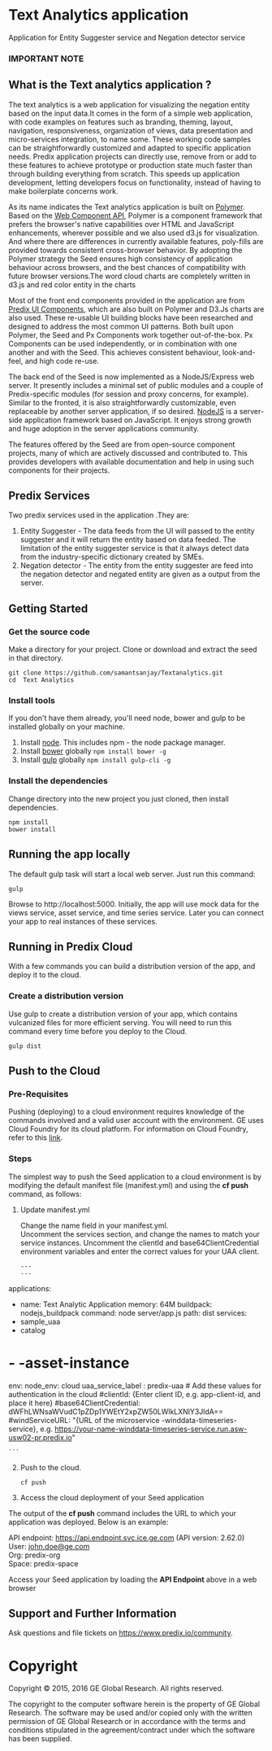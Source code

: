 # Text Analytics application
Application for Entity Suggester service and Negation detector service

### IMPORTANT NOTE

## What is the Text analytics application ?
The text analytics is a web application for visualizing the negation entity based on the input data.It comes in the form of a simple web application, with code examples on features such as branding, theming, layout, navigation, responsiveness, organization of views, data presentation and micro-services integration, to name some.  These working code samples can be straightforwardly customized and adapted to specific application needs. Predix application projects can directly use, remove from or add to these features to achieve prototype or production state much faster than through building everything from scratch.  This speeds up application development, letting developers focus on functionality, instead of having to make boilerplate concerns work.

As its name indicates the Text analytics  application  is built on [Polymer](http://www.polymer-project.org).  Based on the [Web Component API](https://developer.mozilla.org/en-US/docs/Web/Web_Components), Polymer is a component framework that prefers the browser's native capabilities over HTML and JavaScript enhancements, wherever possible and we also used d3.js for visualization.  And where there are differences in currently available features, poly-fills are provided towards consistent cross-browser behavior.  By adopting the Polymer strategy the Seed ensures high consistency of application behaviour across browsers, and the best chances of compatibility with future browser versions.The word cloud charts are completely written in d3.js and red color entity in the charts 

Most of the front end components provided in the application  are from [Predix UI Components](http://predixdev.github.io/predix-ui/), which are also built on Polymer and D3.Js charts are also used.  These re-usable UI building blocks have been researched and designed to address the most common UI patterns.  Both built upon Polymer, the Seed and Px Components work together out-of-the-box. Px Components can be used independently, or in combination with one another and with the Seed.  This achieves consistent behaviour, look-and-feel, and high code re-use.

The back end of the Seed is now implemented as a NodeJS/Express web server.  It presently includes a minimal set of public modules and a couple of Predix-specific modules (for session and proxy concerns, for example).  Similar to the fronted, it is also straightforwardly customizable, even replaceable by another server application, if so desired.  [NodeJS](http://nodejs.org) is a server-side application framework based on JavaScript.  It enjoys strong growth and huge adoption in the server applications community.

The features offered by the Seed are from open-source component projects, many of which are actively discussed and contributed to.  This provides developers with available documentation and help in using such components for their projects.


## Predix Services 
Two predix services used in the application .They are:
1) Entity Suggester -  The data feeds from the UI will passed to the entity suggester and it will return the entity based on data feeded. 
   The limitation of the entity  suggester service is that it always detect data from the industry-specific dictionary created by SMEs.
2) Negation detector - The entity from the entity suggester are feed into the negation detector and negated entity are given as a output from the server. 

## Getting Started

### Get the source code
Make a directory for your project.  Clone or download and extract the seed in that directory.
```
git clone https://github.com/samantsanjay/Textanalytics.git
cd  Text Analytics
```

### Install tools
If you don't have them already, you'll need node, bower and gulp to be installed globally on your machine.  

1. Install [node](https://nodejs.org/en/download/).  This includes npm - the node package manager.  
2. Install [bower](https://bower.io/) globally `npm install bower -g`  
3. Install [gulp](http://gulpjs.com/) globally `npm install gulp-cli -g`  

### Install the dependencies
Change directory into the new project you just cloned, then install dependencies.
```
npm install
bower install
```
## Running the app locally
The default gulp task will start a local web server.  Just run this command:
```
gulp
```
Browse to http://localhost:5000.
Initially, the app will use mock data for the views service, asset service, and time series service.
Later you can connect your app to real instances of these services.

## Running in Predix Cloud
With a few commands you can build a distribution version of the app, and deploy it to the cloud.

### Create a distribution version
Use gulp to create a distribution version of your app, which contains vulcanized files for more efficient serving.
You will need to run this command every time before you deploy to the Cloud.
```
gulp dist
```


## Push to the Cloud

### Pre-Requisites
Pushing (deploying) to a cloud environment requires knowledge of the commands involved and a valid user account with the environment.  GE uses Cloud Foundry for its cloud platform.  For information on Cloud Foundry, refer to this [link](http://docs.cloudfoundry.org/cf-cli/index.html).

### Steps
The simplest way to push the Seed application to a cloud environment is by modifying the default manifest file (manifest.yml) and using the **cf push** command, as follows:

1. Update manifest.yml

	Change the name field in your manifest.yml.  
	Uncomment the services section, and change the names to match your service instances.
	Uncomment the clientId and base64ClientCredential environment variables and enter the correct values for your UAA client.
	```
	---
	---
applications:
  - name: Text Analytic Application 
    memory: 64M
    buildpack: nodejs_buildpack
    command: node server/app.js
    path: dist
services:
 - sample_uaa
 - catalog
 # - <your-name>-asset-instance
env:
    node_env: cloud
    uaa_service_label : predix-uaa
    # Add these values for authentication in the cloud
    #clientId: {Enter client ID, e.g. app-client-id, and place it here}
    #base64ClientCredential: dWFhLWNsaWVudC1pZDp1YWEtY2xpZW50LWlkLXNlY3JldA==
    #windServiceURL: "{URL of the microservice <your-name>-winddata-timeseries-service}, e.g.  https://your-name-winddata-timeseries-service.run.asw-usw02-pr.predix.io"

	```

2. Push to the cloud.

	```
	cf push
	```

3. Access the cloud deployment of your Seed application

  The output of the **cf push** command includes the URL to which your application was deployed.  Below is an example:
  
  API endpoint:   https://api.endpoint.svc.ice.ge.com (API version: 2.62.0)   
  User:           john.doe@ge.com   
  Org:            predix-org   
  Space:          predix-space   

  Access your Seed application by loading the **API Endpoint** above in a web browser
  
## Support and Further Information

Ask questions and file tickets on <a href="https://www.predix.io/community" target="_blank">https://www.predix.io/community</a>.

# Copyright
Copyright &copy; 2015, 2016 GE Global Research. All rights reserved.

The copyright to the computer software herein is the property of
GE Global Research. The software may be used and/or copied only
with the written permission of GE Global Research or in accordance
with the terms and conditions stipulated in the agreement/contract
under which the software has been supplied.
